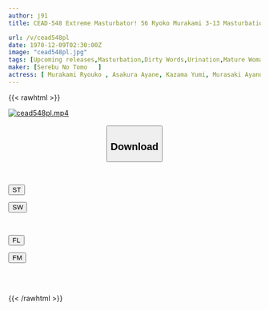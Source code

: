 ```yaml
---
author: j91
title: CEAD-548 Extreme Masturbator! 56 Ryoko Murakami 3-13 Masturbation 152 Minutes

url: /v/cead548pl
date: 1970-12-09T02:30:00Z
image: "cead548pl.jpg"
tags: [Upcoming releases,Masturbation,Dirty Words,Urination,Mature Woman,Acme · Orgasm	 ]
maker: [Serebu No Tomo   ]
actress: [ Murakami Ryouko , Asakura Ayane, Kazama Yumi, Murasaki Ayano ]
---
```



{{< rawhtml >}}

<div class="video" data-videoid="pending_link_2.html">
    <a href="javascript:;">
        <img src="/v/cead548pl/cead548pl.jpg" width="WIDTH" height="HEIGHT" alt="cead548pl.mp4" loading="lazy">
    </a>
</div>

<script type="text/javascript" src="https://j91.asia/asset/on-demand-pend.js"></script>

<br>
  <link rel="stylesheet" href="https://j91.asia/asset/bs5.css">
  
  <center>
  <button class="btn btn-primary" type="button" data-bs-toggle="collapse" data-bs-target=".multi-collapse" aria-expanded="false" aria-controls="multiCollapseExample1 multiCollapseExample2"><h2>Download</h2></button></center>
</p>
<div class="row">
  <div class="col">
    <div class="collapse multi-collapse" id="multiCollapseExample1">
      <div class="card card-body">
	      	      <br>
<div class="buttons">  
<p><a href="https://j91.asia/pending_link_2.html" target="_blank"><button class="btn-hover color-3"><i class="fa fa-download"></i> ST</button></a></p>
<p><a href="https://j91.asia/pending_link_2.html" target="_blank"><button class="btn-hover color-2"><i class="fa fa-download"></i> SW</button></a></p></div>
    </div>
  </div>
</div>
  <div class="col">
    <div class="collapse multi-collapse" id="multiCollapseExample2">
      <div class="card card-body">
	      <br>
<div class="buttons">
<p><a href="https://j91.asia/pending_link_2.html" target="_blank"><button class="btn-hover color-9"><i class="fa fa-download"></i> FL</button></a></p>
<p><a href="https://j91.asia/pending_link_2.html" target="_blank"><button class="btn-hover color-8"><i class="fa fa-download"></i> FM</button></a></p></div>
<br><br>
      </div>
    </div>
  </div>
</div>

{{< /rawhtml >}}